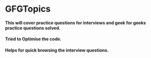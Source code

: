 # GFGTopics

#### This will cover practice questions for interviews and geek for geeks practice questions solved.
#### Tried to Optimise the code.
#### Helps for quick browsing the interview questions.
